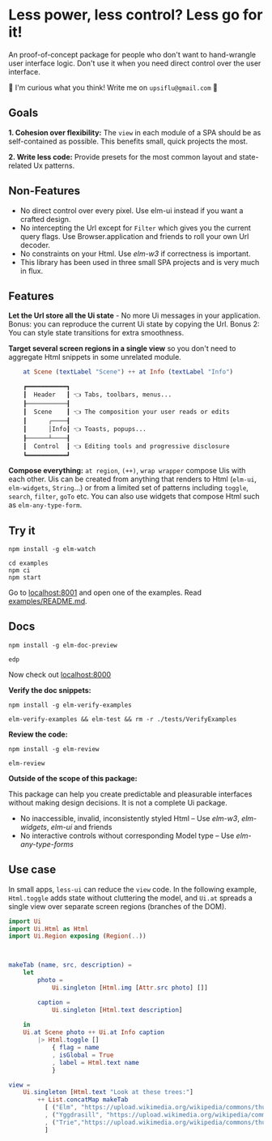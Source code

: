 # Less power, less control? Less go for it!

An proof-of-concept package for people who don't want to hand-wrangle user interface logic. Don't use it when you need direct control over the user interface. 

🐌 I'm curious what you think! Write me on `upsiflu@gmail.com` 🐌


## Goals

**1. Cohesion over flexibility:** The `view` in each module of a SPA should be as self-contained as possible. This benefits small, quick projects the most.

**2. Write less code:** Provide presets for the most common layout and state-related Ux patterns.


## Non-Features

- No direct control over every pixel. Use elm-ui instead if you want a crafted design.
- No intercepting the Url except for `Filter` which gives you the current query flags. Use Browser.application and friends to roll your own Url decoder.
- No constraints on your Html. Use _elm-w3_ if correctness is important.
- This library has been used in three small SPA projects and is very much in flux.

## Features

**Let the Url store all the Ui state** - No more Ui messages in your application. Bonus: you can reproduce the current Ui state by copying the Url. Bonus 2: You can style state transitions for extra smoothness.

**Target several screen regions in a single view** so you don't need to aggregate Html snippets in some unrelated module.

```elm
    at Scene (textLabel "Scene") ++ at Info (textLabel "Info")
```

```
    ┏━━━━━━━━━━━┓
    ┃  Header   ┃ 👈 Tabs, toolbars, menus...
    ┠───────────┨
    ┃  Scene    ┃ 👈 The composition your user reads or edits
    ┃      ╭────┨
    ┃      │Info┃ 👈 Toasts, popups...
    ┠──────┴────┨
    ┃  Control  ┃ 👈 Editing tools and progressive disclosure
    ┗━━━━━━━━━━━┛
```

**Compose everything:** `at region`, `(++)`, `wrap wrapper` compose Uis with each other. Uis can be created from anything that renders to Html (`elm-ui`, `elm-widgets`, `String`...) or from a limited set of patterns including `toggle`, `search`, `filter`, `goTo` etc. You can also use widgets that compose Html such as `elm-any-type-form`.




## Try it
```shell
npm install -g elm-watch

cd examples
npm ci
npm start
```

Go to [localhost:8001](http://localhost:8001/) and open one of the examples.
Read [examples/README.md](examples/README.md).

## Docs
```shell
npm install -g elm-doc-preview

edp
```

Now check out [localhost:8000](http://localhost:8000/)

**Verify the doc snippets:**

```shell
npm install -g elm-verify-examples

elm-verify-examples && elm-test && rm -r ./tests/VerifyExamples
```

**Review the code:**

```shell
npm install -g elm-review

elm-review
```

**Outside of the scope of this package:**

This package can help you create predictable and pleasurable interfaces without making design decisions. It is not a complete Ui package.

- No inaccessible, invalid, inconsistently styled Html – Use _elm-w3_, _elm-widgets_, _elm-ui_ and friends
- No interactive controls without corresponding Model type – Use _elm-any-type-forms_



## Use case

In small apps, `less-ui` can reduce the `view` code. In the following example, `Html.toggle` adds state without cluttering the model, and `Ui.at` spreads a single view over separate screen regions (branches of the DOM).

  ```elm
  import Ui
  import Ui.Html as Html
  import Ui.Region exposing (Region(..))



  makeTab (name, src, description) =
      let
          photo =
              Ui.singleton [Html.img [Attr.src photo] []]

          caption =
              Ui.singleton [Html.text description]
        
      in
      Ui.at Scene photo ++ Ui.at Info caption
          |> Html.toggle []
              { flag = name
              , isGlobal = True
              , label = Html.text name 
              }

  view =
      Ui.singleton [Html.text "Look at these trees:"]
          ++ List.concatMap makeTab
            [ ("Elm", "https://upload.wikimedia.org/wikipedia/commons/thumb/d/d2/East_Coker_elm%2C_2.jpg/440px-East_Coker_elm%2C_2.jpg", "Its planky wood makes the Elm tree a hikers' favorite.")
            , ("Yggdrasill", "https://upload.wikimedia.org/wikipedia/commons/thumb/b/b3/Om_Yggdrasil_by_Fr%C3%B8lich.jpg/440px-Om_Yggdrasil_by_Fr%C3%B8lich.jpg", "You cannot sleep here but you may find fruit and feathers.")
            , ("Trie","https://upload.wikimedia.org/wikipedia/commons/thumb/b/be/Trie_example.svg/500px-Trie_example.svg.png", "The Trie is a noble pine wihtout wheels.")
            ]

  
  ```